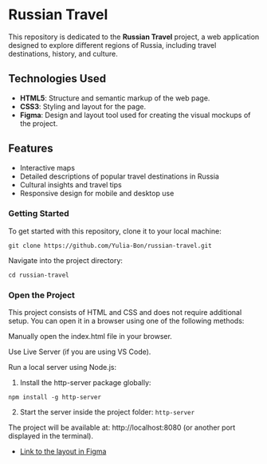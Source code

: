 # Russian Travel

This repository is dedicated to the **Russian Travel** project, a web application designed to explore different regions of Russia, including travel destinations, history, and culture.

## Technologies Used

- **HTML5**: Structure and semantic markup of the web page.
- **CSS3**: Styling and layout for the page.
- **Figma**: Design and layout tool used for creating the visual mockups of the project.

## Features

- Interactive maps
- Detailed descriptions of popular travel destinations in Russia
- Cultural insights and travel tips
- Responsive design for mobile and desktop use

### Getting Started

To get started with this repository, clone it to your local machine:

`git clone https://github.com/Yulia-Bon/russian-travel.git`

Navigate into the project directory:

`cd russian-travel`

### Open the Project
This project consists of HTML and CSS and does not require additional setup.
You can open it in a browser using one of the following methods:

Manually open the index.html file in your browser.

Use Live Server (if you are using VS Code).

Run a local server using Node.js:
1. Install the http-server package globally:

`npm install -g http-server`

2. Start the server inside the project folder:
`http-server`

The project will be available at: http://localhost:8080 (or another port displayed in the terminal).


* [Link to the layout in Figma](https://www.figma.com/file/5S2WSbEFL6awjVWJ0NWL8Q/Sprint-3_-Russia-_-desktop-mobile?node-id=28503%3A0)

